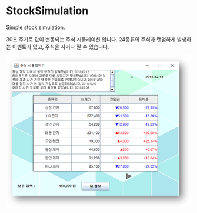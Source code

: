 # StockSimulation
Simple stock simulation.

30초 주기로 값이 변동되는 주식 시뮬레이션 입니다.
24종류의 주식과 랜덤하게 발생하는 이벤트가 있고, 주식을 사거나 팔 수 있습니다.

![snapshot](./snapshot.png)
